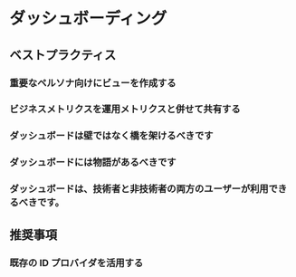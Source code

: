 # ダッシュボーディング

## ベストプラクティス

### 重要なペルソナ向けにビューを作成する

### ビジネスメトリクスを運用メトリクスと併せて共有する

### ダッシュボードは壁ではなく橋を架けるべきです

### ダッシュボードには物語があるべきです

### ダッシュボードは、技術者と非技術者の両方のユーザーが利用できるべきです。

## 推奨事項

### 既存の ID プロバイダを活用する
